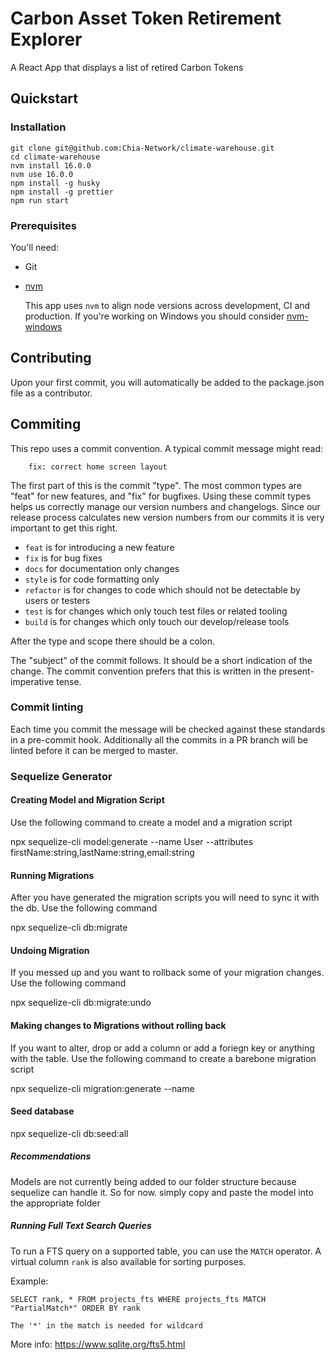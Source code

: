 # Carbon Asset Token Retirement Explorer

A React App that displays a list of retired Carbon Tokens

## Quickstart

### Installation

```
git clone git@github.com:Chia-Network/climate-warehouse.git
cd climate-warehouse
nvm install 16.0.0
nvm use 16.0.0
npm install -g husky
npm install -g prettier
npm run start
```

### Prerequisites

You'll need:

- Git
- [nvm](https://github.com/nvm-sh/nvm)

  This app uses `nvm` to align node versions across development, CI and production. If you're working on Windows you should consider [nvm-windows](https://github.com/coreybutler/nvm-windows)

## Contributing

Upon your first commit, you will automatically be added to the package.json file as a contributor.

## Commiting

This repo uses a commit convention. A typical commit message might read:

```
    fix: correct home screen layout
```

The first part of this is the commit "type". The most common types are "feat" for new features, and "fix" for bugfixes. Using these commit types helps us correctly manage our version numbers and changelogs. Since our release process calculates new version numbers from our commits it is very important to get this right.

- `feat` is for introducing a new feature
- `fix` is for bug fixes
- `docs` for documentation only changes
- `style` is for code formatting only
- `refactor` is for changes to code which should not be detectable by users or testers
- `test` is for changes which only touch test files or related tooling
- `build` is for changes which only touch our develop/release tools

After the type and scope there should be a colon.

The "subject" of the commit follows. It should be a short indication of the change. The commit convention prefers that this is written in the present-imperative tense.

### Commit linting

Each time you commit the message will be checked against these standards in a pre-commit hook. Additionally all the commits in a PR branch will be linted before it can be merged to master.

### Sequelize Generator

#### Creating Model and Migration Script

Use the following command to create a model and a migration script

npx sequelize-cli model:generate --name User --attributes firstName:string,lastName:string,email:string

#### Running Migrations

After you have generated the migration scripts you will need to sync it with the db. Use the following command

npx sequelize-cli db:migrate

#### Undoing Migration

If you messed up and you want to rollback some of your migration changes. Use the following command

npx sequelize-cli db:migrate:undo

#### Making changes to Migrations without rolling back

If you want to alter, drop or add a column or add a foriegn key or anything with the table. Use the following command to create a barebone migration script

npx sequelize-cli migration:generate --name <enter-type-of-change-here>

#### Seed database

npx sequelize-cli db:seed:all

##### Recommendations

Models are not currently being added to our folder structure because sequelize can handle it. So for now. simply copy and paste the model into the appropriate folder

##### Running Full Text Search Queries

To run a FTS query on a supported table, you can use the `MATCH` operator. A virtual column `rank` is also available for sorting purposes.

Example:

```
SELECT rank, * FROM projects_fts WHERE projects_fts MATCH "PartialMatch*" ORDER BY rank

The '*' in the match is needed for wildcard
```

More info: https://www.sqlite.org/fts5.html
